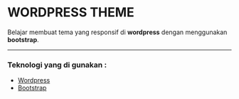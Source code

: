 WORDPRESS THEME
===============
Belajar membuat tema yang responsif di **wordpress** dengan menggunakan **bootstrap**.

---

### Teknologi yang di gunakan :
* [Wordpress](https://wordpress.org/ "Wordpress.org")
* [Bootstrap](http://getbootstrap.com/getting-started "Getting started to bootstrap")